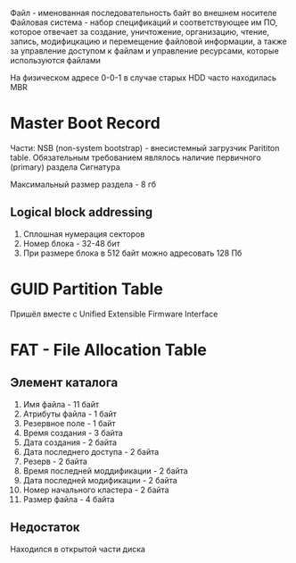 Файл - именованная последовательность байт во внешнем носителе
Файловая система - набор спецификаций и соответствующее им ПО, которое отвечает за создание, уничтожение, организацию, чтение, запись, модифицкацию и перемещение файловой информации, а также за управление доступом к файлам и управление ресурсами, которые используются файлами

На физическом адресе 0-0-1 в случае старых HDD часто находилась MBR
# Master Boot Record
Части:
NSB (non-system bootstrap) - внесистемный загрузчик
Parititon table. Обязательным требованием являлось наличие первичного (primary) раздела
Сигнатура

Максимальный размер раздела - 8 гб
## Logical block addressing
1. Сплошная нумерация секторов
2. Номер блока - 32-48 бит
3. При размере блока в 512 байт можно адресовать 128 Пб
# GUID Partition Table
Пришёл вместе с Unified Extensible Firmware Interface
# FAT - File Allocation Table
## Элемент каталога
1. Имя файла - 11 байт
2. Атрибуты файла - 1 байт
3. Резервное поле - 1 байт
4. Время создания - 3 байта
5. Дата создания - 2 байта
6. Дата последнего доступа - 2 байта
7. Резерв - 2 байта
8. Время последней моддификации - 2 байта
9. Дата последней модификации - 2 байта
10. Номер начального кластера - 2 байта
11. Размер файла - 4 байта
## Недостаток
Находился в открытой части диска